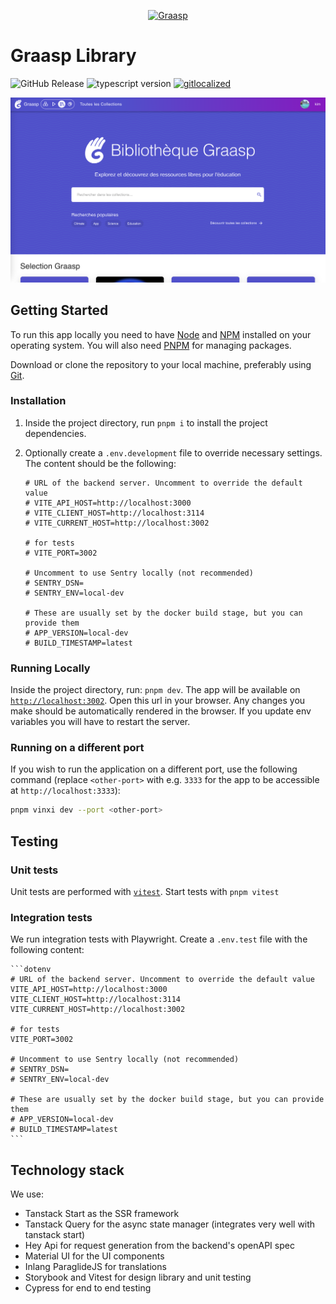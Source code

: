 <p align="center">
  <a href="https://library.graasp.org/">
    <img alt="Graasp" src="https://avatars3.githubusercontent.com/u/43075056" width="300">
  </a>
</p>

# Graasp Library

![GitHub Release](https://img.shields.io/github/release/graasp/graasp-library)
![typescript version](https://img.shields.io/github/package-json/dependency-version/graasp/graasp-library/dev/typescript)
[![gitlocalized](https://gitlocalize.com/repo/8977/whole_project/badge.svg)](https://gitlocalize.com/repo/8977?utm_source=badge)

<p align="center">
  <img
    alt="Screenshot"
    src="https://raw.githubusercontent.com/graasp/graasp-library/main/docs/assets/screenshot.png"
    width="900"
  >
</p>

## Getting Started

To run this app locally you need to have [Node](https://nodejs.org) and
[NPM](https://www.npmjs.com) installed on your operating system. You will also need [PNPM](https://pnpm.io/installation) for managing packages.

Download or clone the repository to your local machine, preferably using [Git](https://git-scm.com).

### Installation

1. Inside the project directory, run `pnpm i` to install the project dependencies.
1. Optionally create a `.env.development` file to override necessary settings. The content should be the following:

    ```dotenv
    # URL of the backend server. Uncomment to override the default value
    # VITE_API_HOST=http://localhost:3000
    # VITE_CLIENT_HOST=http://localhost:3114
    # VITE_CURRENT_HOST=http://localhost:3002

    # for tests
    # VITE_PORT=3002

    # Uncomment to use Sentry locally (not recommended)
    # SENTRY_DSN=
    # SENTRY_ENV=local-dev

    # These are usually set by the docker build stage, but you can provide them
    # APP_VERSION=local-dev
    # BUILD_TIMESTAMP=latest
    ```

### Running Locally

Inside the project directory, run: `pnpm dev`.
The app will be available on [`http://localhost:3002`](http://localhost:3002). Open this url in your browser. Any changes you make should be automatically rendered in the browser.
If you update env variables you will have to restart the server.

### Running on a different port

If you wish to run the application on a different port, use the following command (replace `<other-port>` with e.g. `3333` for the app to be accessible at `http://localhost:3333`):

```sh
pnpm vinxi dev --port <other-port>
```

## Testing

### Unit tests

Unit tests are performed with [`vitest`](https://vitest.dev/).
Start tests with `pnpm vitest`

### Integration tests

We run integration tests with Playwright.
Create a `.env.test` file with the following content:

    ```dotenv
    # URL of the backend server. Uncomment to override the default value
    VITE_API_HOST=http://localhost:3000
    VITE_CLIENT_HOST=http://localhost:3114
    VITE_CURRENT_HOST=http://localhost:3002

    # for tests
    VITE_PORT=3002

    # Uncomment to use Sentry locally (not recommended)
    # SENTRY_DSN=
    # SENTRY_ENV=local-dev

    # These are usually set by the docker build stage, but you can provide them
    # APP_VERSION=local-dev
    # BUILD_TIMESTAMP=latest
    ```

## Technology stack

We use:

- Tanstack Start as the SSR framework
- Tanstack Query for the async state manager (integrates very well with tanstack start)
- Hey Api for request generation from the backend's openAPI spec
- Material UI for the UI components
- Inlang ParaglideJS for translations
- Storybook and Vitest for design library and unit testing
- Cypress for end to end testing
